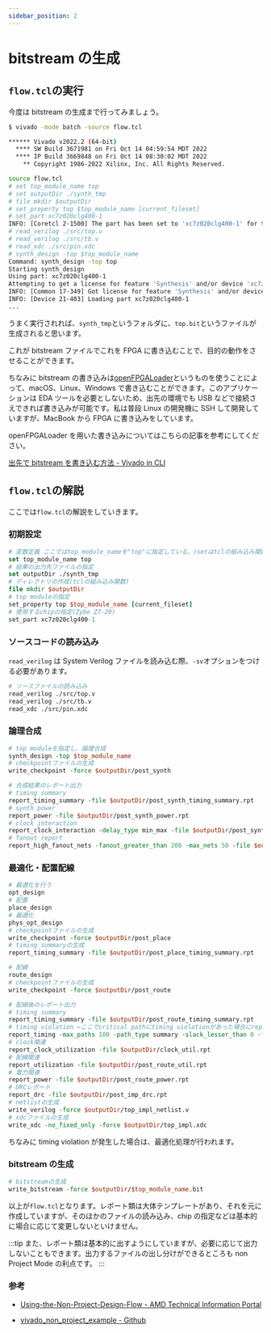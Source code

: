 ```yaml
---
sidebar_position: 2
---
```


# bitstream の生成

## `flow.tcl`の実行

今度は bitstream の生成まで行ってみましょう。

```sh
$ vivado -mode batch -source flow.tcl

****** Vivado v2022.2 (64-bit)
  **** SW Build 3671981 on Fri Oct 14 04:59:54 MDT 2022
  **** IP Build 3669848 on Fri Oct 14 08:30:02 MDT 2022
    ** Copyright 1986-2022 Xilinx, Inc. All Rights Reserved.

source flow.tcl
# set top_module_name top
# set outputDir ./synth_tmp
# file mkdir $outputDir
# set_property top $top_module_name [current_fileset]
# set_part xc7z020clg400-1
INFO: [Coretcl 2-1500] The part has been set to 'xc7z020clg400-1' for the current project only. Run set_part -help for more details. To evaluate different speed grades in the current design, use the set_speed_grade command, or use the open_checkpoint -part command to change the part used by an existing checkpoint design.
# read_verilog ./src/top.v
# read_verilog ./src/tb.v
# read_xdc ./src/pin.xdc
# synth_design -top $top_module_name
Command: synth_design -top top
Starting synth_design
Using part: xc7z020clg400-1
Attempting to get a license for feature 'Synthesis' and/or device 'xc7z020'
INFO: [Common 17-349] Got license for feature 'Synthesis' and/or device 'xc7z020'
INFO: [Device 21-403] Loading part xc7z020clg400-1
...
```

うまく実行されれば、`synth_tmp`というフォルダに、`top.bit`というファイルが生成されると思います。

これが bitstream ファイルでこれを FPGA に書き込むことで、目的の動作をさせることができます。

ちなみに bitstream の書き込みは[openFPGALoader](https://github.com/trabucayre/openFPGALoader)というものを使うことによって、macOS、Linux、Windows で書き込むことができます。このアプリケーションは EDA ツールを必要としないため、出先の環境でも USB などで接続さえできれば書き込みが可能です。私は普段 Linux の開発機に SSH して開発していますが、MacBook から FPGA に書き込みをしています。

openFPGALoader を用いた書き込みについてはこちらの記事を参考にしてください。

[出先で bitstream を書き込む方法 - Vivado in CLI](/blog/write_bitstream)

## `flow.tcl`の解説

ここでは`flow.tcl`の解説をしていきます。

### 初期設定

```tcl
# 変数定義 ここではtop_module_nameを"top"に指定している。(setはtclの組み込み関数)
set top_module_name top
# 結果の出力先ファイルの指定
set outputDir ./synth_tmp
# ディレクトリの作成(tclの組み込み関数)
file mkdir $outputDir
# top moduleの指定
set_property top $top_module_name [current_fileset]
# 使用するchipの指定(Zybo Z7-20)
set_part xc7z020clg400-1
```

### ソースコードの読み込み

`read_verilog` は System Verilog ファイルを読み込む際、`-sv`オプションをつける必要があります。

```tcl
# ソースファイルの読み込み
read_verilog ./src/top.v
read_verilog ./src/tb.v
read_xdc ./src/pin.xdc
```

### 論理合成

```tcl
# top moduleを指定し、論理合成
synth_design -top $top_module_name
# checkpointファイルの生成
write_checkpoint -force $outputDir/post_synth

# 合成結果のレポート出力
# timing summary
report_timing_summary -file $outputDir/post_synth_timing_summary.rpt
# synth power
report_power -file $outputDir/post_synth_power.rpt
# clock interaction
report_clock_interaction -delay_type min_max -file $outputDir/post_synth_clock_interaction.rpt
# fanout report
report_high_fanout_nets -fanout_greater_than 200 -max_nets 50 -file $outputDir/post_synth_high_fanout_nets.rpt
```

### 最適化・配置配線

```tcl
# 最適化を行う
opt_design
# 配置
place_design
# 最適化
phys_opt_design
# checkpointファイルの生成
write_checkpoint -force $outputDir/post_place
# timing summaryの生成
report_timing_summary -file $outputDir/post_place_timing_summary.rpt

# 配線
route_design
# checkpointファイルの生成
write_checkpoint -force $outputDir/post_route

# 配線後のレポート出力
# timing summary
report_timing_summary -file $outputDir/post_route_timing_summary.rpt
# timing violation ←ここでcritical pathにtiming violationがあった場合にreportが出る。
report_timing -max_paths 100 -path_type summary -slack_lesser_than 0 -file $outputDir/post_route_setup_timing_violations.rpt
# clock関連
report_clock_utilization -file $outputDir/clock_util.rpt
# 配線関連
report_utilization -file $outputDir/post_route_util.rpt
# 電力関連
report_power -file $outputDir/post_route_power.rpt
# DRCレポート
report_drc -file $outputDir/post_imp_drc.rpt
# netlistの生成
write_verilog -force $outputDir/top_impl_netlist.v
# xdcファイルの生成
write_xdc -no_fixed_only -force $outputDir/top_impl.xdc
```

ちなみに timing violation が発生した場合は、最適化処理が行われます。

### bitstream の生成

```tcl
# bitstreamの生成
write_bitstream -force $outputDir/$top_module_name.bit
```

以上が`flow.tcl`となります。レポート類は大体テンプレートがあり、それを元に作成していますが、そのほかのファイルの読み込み、chip の指定などは基本的に場合に応じて変更しないといけません。

:::tip
また、レポート類は基本的に出すようにしていますが、必要に応じて出力しないこともできます。出力するファイルの出し分けができるところも non Project Mode の利点です。
:::

### 参考

- [Using-the-Non-Project-Design-Flow - AMD Technical Information Portal](https://docs.amd.com/r/2024.1-English/ug888-vivado-design-flows-overview-tutorial/Using-the-Non-Project-Design-Flow)

- [vivado_non_project_example - Github](https://github.com/kdurant/vivado_non_project_example)
